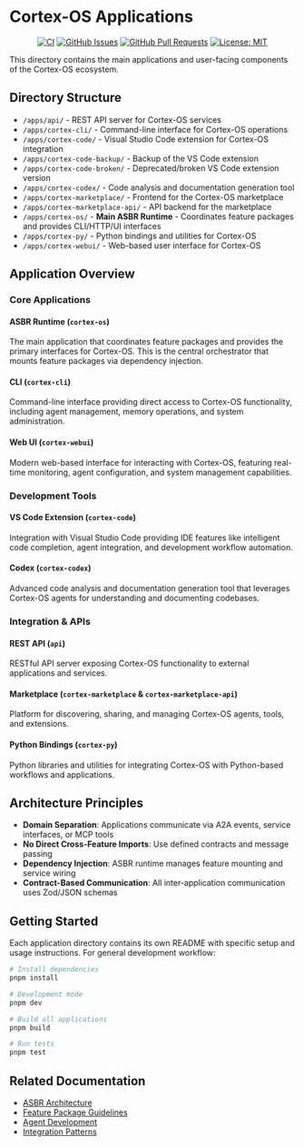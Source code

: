 # Cortex-OS Applications

<div align="center">

[![CI](https://github.com/cortex-os/cortex-os/actions/workflows/ci.yml/badge.svg)](https://github.com/cortex-os/cortex-os/actions/workflows/ci.yml)
[![GitHub Issues](https://img.shields.io/github/issues/cortex-os/cortex-os)](https://github.com/cortex-os/cortex-os/issues)
[![GitHub Pull Requests](https://img.shields.io/github/issues-pr/cortex-os/cortex-os)](https://github.com/cortex-os/cortex-os/pulls)
[![License: MIT](https://img.shields.io/badge/License-MIT-yellow.svg)](https://opensource.org/licenses/MIT)

</div>

This directory contains the main applications and user-facing components of the Cortex-OS ecosystem.

## Directory Structure

- `/apps/api/` - REST API server for Cortex-OS services
- `/apps/cortex-cli/` - Command-line interface for Cortex-OS operations
- `/apps/cortex-code/` - Visual Studio Code extension for Cortex-OS integration
- `/apps/cortex-code-backup/` - Backup of the VS Code extension
- `/apps/cortex-code-broken/` - Deprecated/broken VS Code extension version
- `/apps/cortex-codex/` - Code analysis and documentation generation tool
- `/apps/cortex-marketplace/` - Frontend for the Cortex-OS marketplace
- `/apps/cortex-marketplace-api/` - API backend for the marketplace
- `/apps/cortex-os/` - **Main ASBR Runtime** - Coordinates feature packages and provides CLI/HTTP/UI interfaces
- `/apps/cortex-py/` - Python bindings and utilities for Cortex-OS
- `/apps/cortex-webui/` - Web-based user interface for Cortex-OS

## Application Overview

### Core Applications

#### ASBR Runtime (`cortex-os`)

The main application that coordinates feature packages and provides the primary interfaces for Cortex-OS. This is the central orchestrator that mounts feature packages via dependency injection.

#### CLI (`cortex-cli`)

Command-line interface providing direct access to Cortex-OS functionality, including agent management, memory operations, and system administration.

#### Web UI (`cortex-webui`)

Modern web-based interface for interacting with Cortex-OS, featuring real-time monitoring, agent configuration, and system management capabilities.

### Development Tools

#### VS Code Extension (`cortex-code`)

Integration with Visual Studio Code providing IDE features like intelligent code completion, agent integration, and development workflow automation.

#### Codex (`cortex-codex`)

Advanced code analysis and documentation generation tool that leverages Cortex-OS agents for understanding and documenting codebases.

### Integration & APIs

#### REST API (`api`)

RESTful API server exposing Cortex-OS functionality to external applications and services.

#### Marketplace (`cortex-marketplace` & `cortex-marketplace-api`)

Platform for discovering, sharing, and managing Cortex-OS agents, tools, and extensions.

#### Python Bindings (`cortex-py`)

Python libraries and utilities for integrating Cortex-OS with Python-based workflows and applications.

## Architecture Principles

- **Domain Separation**: Applications communicate via A2A events, service interfaces, or MCP tools
- **No Direct Cross-Feature Imports**: Use defined contracts and message passing
- **Dependency Injection**: ASBR runtime manages feature mounting and service wiring
- **Contract-Based Communication**: All inter-application communication uses Zod/JSON schemas

## Getting Started

Each application directory contains its own README with specific setup and usage instructions. For general development workflow:

```bash
# Install dependencies
pnpm install

# Development mode
pnpm dev

# Build all applications
pnpm build

# Run tests
pnpm test
```

## Related Documentation

- [ASBR Architecture](/apps/cortex-os/README.md)
- [Feature Package Guidelines](/.github/copilot-instructions.md)
- [Agent Development](/../AGENTS.md)
- [Integration Patterns](/packages/README.md)
